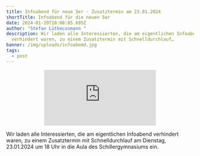```yaml
---
title: Infoabend für neue 5er - Zusatztermin am 23.01.2024
shortTitle: Infoabend für die neuen 5er
date: 2024-01-20T18:08:05.695Z
author: "Stefan Lütkecosmann "
description: Wir laden alle Interessierten, die am eigentlichen Infoabend
  verhindert waren, zu einem Zusatztermin mit Schnelldurchlauf…
banner: /img/uploads/infoabemd.jpg
tags:
  - post
---
```



<center><iframe class="youtube component" src="https://www.youtube.com/embed/kGMQC8zmh58?si=fwYUPNAgq_2mM5Ht&autoplay=1" title="YouTube video player" frameborder="0" allow="accelerometer; autoplay; clipboard-write; encrypted-media; gyroscope; picture-in-picture; web-share" allowfullscreen></iframe></center>

Wir laden alle Interessierten, die am eigentlichen Infoabend verhindert waren, zu einem Zusatztermin mit Schnelldurchlauf am Dienstag, 23.01.2024 um 18 Uhr in die Aula des Schillergymnasiums ein.